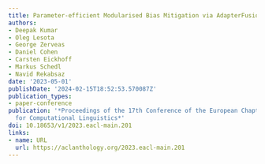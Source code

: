 ```yaml
---
title: Parameter-efficient Modularised Bias Mitigation via AdapterFusion
authors:
- Deepak Kumar
- Oleg Lesota
- George Zerveas
- Daniel Cohen
- Carsten Eickhoff
- Markus Schedl
- Navid Rekabsaz
date: '2023-05-01'
publishDate: '2024-02-15T18:52:53.570087Z'
publication_types:
- paper-conference
publication: '*Proceedings of the 17th Conference of the European Chapter of the Association
  for Computational Linguistics*'
doi: 10.18653/v1/2023.eacl-main.201
links:
- name: URL
  url: https://aclanthology.org/2023.eacl-main.201
---
```

